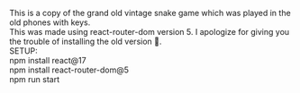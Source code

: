 This is a copy of the grand old vintage snake game which was played in the old phones with keys.  
This was made using react-router-dom version 5. I apologize for giving you the trouble of installing the old version 🥲.  
SETUP:  
npm install react@17   
npm install react-router-dom@5   
npm run start   
